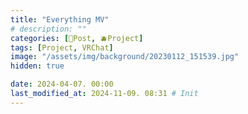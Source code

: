 ```yaml
---
title: "Everything MV"
# description: ""
categories: [📀Post, 🫐Project]
tags: [Project, VRChat]
image: "/assets/img/background/20230112_151539.jpg"
hidden: true

date: 2024-04-07. 00:00
last_modified_at: 2024-11-09. 08:31 # Init
---
```

